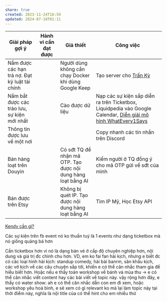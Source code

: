 ```yaml
---
share: true
created: 2023-11-24T16:59
updated: 2024-07-18T01:11
---
```

| Giải pháp gợi ý                                | Hành vi cần đạt được | Giả thiết                                                     | Công việc                                                                                                         |
| ---------------------------------------------- | -------------------- | ------------------------------------------------------------- | ----------------------------------------------------------------------------------------------------------------- |
| Nắm được các hạn trả nợ. Đạt kỷ luật tài chính |                      | Người dùng không cần chạy Docker khi dùng Google Keep         | Tạo server cho [Trấn Kỳ](../Quang%20c%E1%BA%A3nh%20th%E1%BB%8B%20tr%C6%B0%E1%BB%9Dng/Ch%C6%B0%C6%A1ng%20tr%C3%ACnh%20qu%E1%BA%A3n%20l%C3%BD%20ti%E1%BB%81n/5%20T%C3%AAn%20ch%C6%B0%C6%A1ng%20tr%C3%ACnh/Tr%E1%BA%A5n%20K%E1%BB%B3.md)                                                                                        |
| Nắm bắt được các trào lưu, sự kiện mới nhất    |                      | Cào được dữ liệu                                              | Nạp các sự kiện sắp diễn ra trên Ticketbox, Liquidpedia vào Google Calendar, [Diễn giải mô hình WhatEvery1Says](Di%E1%BB%85n%20gi%E1%BA%A3i%20m%C3%B4%20h%C3%ACnh%20WhatEvery1Says.md) |
| Thông tin được lưu về một nơi                  |                      |                                                               | Copy nhanh các tin nhắn trên Discord                                                                              |
| Bán hàng loạt trên Douyin                      |                      | Có sđt TQ để nhận mã OTP. Tạo được nội dung hàng loạt bằng AI | Kiếm người ở TQ đồng ý cho mã OTP gửi về sđt của mình                                                             |
| Bán được trên Etsy                             |                      | Không bị quét IP. Tạo được nội dung hàng loạt bằng AI         | Tìm IP Mỹ, Học Etsy API                                                                                           |


[Kendy cần gì?](./Kendy%20c%E1%BA%A7n%20g%C3%AC.md)

Các sự kiện trên fb event nó ko thuần tuý là 1 events như dạng ticketbox mà nó giống quảng bá hơn

Cần ticketbox hơn vì nó là dạng bán vé ở cấp độ chuyên nghiệp hơn, nội dung và giá trị đc chỉnh chu hơn. VD, em ko fai fan hài kịch, nhưng e biết đc có các loại hình hài kịch: standup comedy, hài bài banrm, sân khấu kịch, các vở kịch về các câu chuyện sắp tới, khiến e có thể cân nhắc tham gia để hiểu biết hơn. Hoặc nếu e thấy toàn workshop về bánh và mùa thu → e có thể cân nhắc viết content hay các bài viết về topic này. vậy rộng hơn đây, e thấy có water show: ah e có thể cân nhắc dẫn con em đi xem, hoặc workshop yêu hoà bình, e sẽ xem có gì relevant ko mà lại làm topic này tại thời điểm này, nghĩa là nội title của có thể hint cho em nhiều thứ




